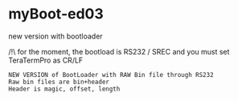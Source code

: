 # myBoot-ed03
new version with bootloader

/!\ for the moment, the bootload is RS232 / SREC and you must set TeraTermPro as CR/LF
    
    NEW VERSION of BootLoader with RAW Bin file through RS232
    Raw bin files are bin+header
    Header is magic, offset, length
